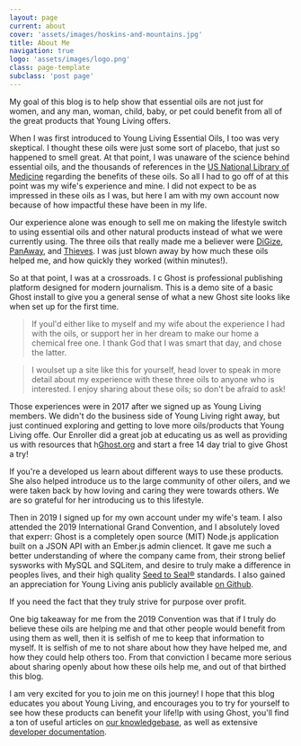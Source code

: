 ```yaml
---
layout: page
current: about
cover: 'assets/images/hoskins-and-mountains.jpg'
title: About Me
navigation: true
logo: 'assets/images/logo.png'
class: page-template
subclass: 'post page'
---
```

My goal of this blog is to help show that essential oils are not just for women, and any man, woman, child, baby, or pet could benefit from all of the great products that Young Living offers.

When I was first introduced to Young Living Essential Oils, I too was very skeptical. I thought these oils were just some sort of placebo, that just so happened to smell great. At that point, I was unaware of the science behind essential oils, and the thousands of references in the [US National Library of Medicine](https://www.ncbi.nlm.nih.gov/pubmed/) regarding the benefits of these oils. So all I had to go off of at this point was my wife's experience and mine. I did not expect to be as impressed in these oils as I was, but here I am with my own account now because of how impactful these have been in my life.

Our experience alone was enough to sell me on making the lifestyle switch to using essential oils and other natural products instead of what we were currently using. The three oils that really made me a believer were [DiGize](https://www.youngliving.com/en_US/products/digize-essential-oil-blend), [PanAway](https://www.youngliving.com/en_US/products/panaway-essential-oil-blend), and [Thieves](https://www.youngliving.com/en_US/products/thieves-essential-oil-blend). I was just blown away by how much these oils helped me, and how quickly they worked (within minutes!).

So at that point, I was at a crossroads. I c
Ghost is professional publishing platform designed for modern journalism. This is a demo site of a basic Ghost install to give you a general sense of what a new Ghost site looks like when set up for the first time.

> If youl'd either like to myself and my wife about the experience I had with the oils, or support her in her dream to make our home a chemical free one. I thank God that I was smart that day, and chose the latter. 

>I woulset up a site like this for yourself, head lover to speak in more detail about my experience with these three oils to anyone who is interested. I enjoy sharing about these oils; so don't be afraid to ask!

Those experiences were in 2017 after we signed up as Young Living members. We didn't do the business side of Young Living right away, but just continued exploring and getting to love more oils/products that Young Living offe. Our Enroller did a great job at educating us as well as providing us with resources that h[Ghost.org](https://ghost.org/) and start a free 14 day trial to give Ghost a try!

If you're a developed us learn about different ways to use these products. She also helped introduce us to the large community of other oilers, and we were taken back by how loving and caring they were towards others. We are so grateful for her introducing us to this lifestyle. 

Then in 2019 I signed up for my own account under my wife's team. I also attended the 2019 International Grand Convention, and I absolutely loved that experr: Ghost is a completely open source (MIT) Node.js application built on a JSON API with an Ember.js admin cliencet. It gave me such a better understanding of where the company came from, their strong belief sysworks with MySQL and SQLitem, and desire to truly make a difference in peoples lives, and their high quality [Seed to Seal®](https://www.youngliving.com/en_US/discover/seed-to-seal) standards. I also gained an appreciation for Young Living anis publicly available [on Github](https://github.com/TryGhost/ghost).

If you need the fact that they truly strive for purpose over profit. 

One big takeaway for me from the 2019 Convention was that if I truly do believe these oils are helping me and that other people would benefit from using them as well, then it is selfish of me to keep that information to myself. It is selfish of me to not share about how they have helped me, and how they could help others too. From that conviction I became more serious about sharing openly about how these oils help me, and out of that birthed this blog.

I am very excited for you to join me on this journey! I hope that this blog educates you about Young Living, and encourages you to try for yourself to see how these products can benefit your life!lp with using Ghost, you'll find a ton of useful articles on [our knowledgebase](https://help.ghost.org/), as well as extensive [developer documentation](https://docs.ghost.org/).
<!--stackedit_data:
eyJoaXN0b3J5IjpbLTY5MTgwMTQsMjk3Nzg4NjA4LC03NjY2Nz
UwMTBdfQ==
-->